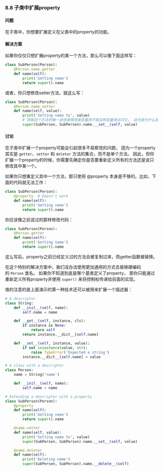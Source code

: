 ### 8.8 子类中扩展property

#### 问题

在子类中，你想要扩展定义在父类中的property的功能。

#### 解决方案

如果你仅仅只想扩展property的某一个方法，那么可以像下面这样写：

```python
class SubPerson(Person):
    @Person.name.getter
    def name(self):
        print('Getting name')
        return super().name
```

或者，你只想修改setter方法，就这么写：

```python
class SubPerson(Person):
    @Person.name.setter
    def name(self, value):
        print('Setting name to', value)
        # 获取这个方法的唯一途径是使用类变量而不是实例变量来访问它。 这也是为什么我们要使用 super(SubPerson, SubPerson) 的原因。
        super(SubPerson, SubPerson).name.__set__(self, value)
```

#### 讨论

在子类中扩展一个property可能会引起很多不易察觉的问题， 因为一个property其实是 `getter`、`setter` 和 `deleter` 方法的集合，而不是单个方法。 因此，但你扩展一个property的时候，你需要先确定你是否要重新定义所有的方法还是说只修改其中某一个。

如果你只想重定义其中一个方法，那只使用 @property 本身是不够的。比如，下面的代码就无法工作：

```python
class SubPerson(Person):
    @property  # Doesn't work
    def name(self):
        print('Getting name')
        return super().name
```

你应该像之前说过的那样修改代码：

```python
class SubPerson(Person):
    @Person.getter
    def name(self):
        print('Getting name')
        return super().name
```

这么写后，property之前已经定义过的方法会被复制过来，而getter函数被替换。

在这个特别的解决方案中，我们没办法使用更加通用的方式去替换硬编码的 `Person` 类名。 如果你不知道到底是哪个基类定义了property， 那你只能通过重新定义所有property并使用 `super()` 来将控制权传递给前面的实现。

值的注意的是上面演示的第一种技术还可以被用来扩展一个描述器：

```python
# A descriptor
class String:
    def __init__(self, name):
        self.name = name

    def __get__(self, instance, cls):
        if instance is None:
            return self
        return instance.__dict__[self.name]

    def __set__(self, instance, value):
        if not isinstance(value, str):
            raise TypeError('Expected a string')
        instance.__dict__[self.name] = value

# A class with a descriptor
class Person:
    name = String('name')

    def __init__(self, name):
        self.name = name

# Extending a descriptor with a property
class SubPerson(Person):
    @property
    def name(self):
        print('Getting name')
        return super().name

    @name.setter
    def name(self, value):
        print('Setting name to', value)
        super(SubPerson, SubPerson).name.__set__(self, value)

    @name.deleter
    def name(self):
        print('Deleting name')
        super(SubPerson, SubPerson).name.__delete__(self)
```

